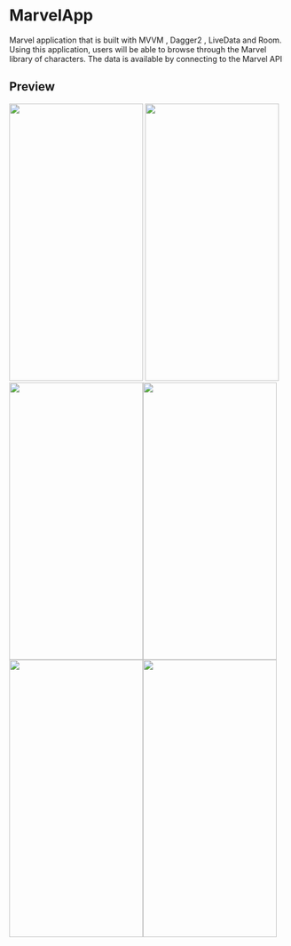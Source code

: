 # MarvelApp

Marvel application that is built with MVVM , Dagger2 , LiveData and Room.
Using this application, users will be able to browse through the Marvel library of characters. The data is available by connecting to the Marvel API 

## Preview 

<img src="https://github.com/MohNage7/SimpleMovies/blob/master/images/device-2019-10-20-104946.png"  width="241" height="500" /> <img src="https://github.com/MohNage7/SimpleMovies/blob/master/images/device-2019-10-20-105043.png"   width="241" height="500" />
<img src="https://github.com/MohNage7/SimpleMovies/blob/master/images/device-2019-10-20-105111.png"  width="241" height="500" /><img src="https://github.com/MohNage7/SimpleMovies/blob/master/images/device-2019-10-20-105126.png"  width="241" height="500" />
<img src="https://github.com/MohNage7/SimpleMovies/blob/master/images/device-2019-10-20-105211.png"  width="241" height="500" /><img src="https://github.com/MohNage7/SimpleMovies/blob/master/images/device-2019-10-20-105250.png"  width="241" height="500" />
